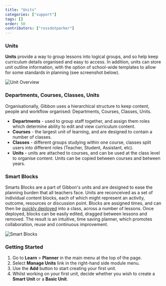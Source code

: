 ```yaml
---
title: "Units"
categories: ["support"]
tags: []
order: 50
contributors: ["rossdotparker"]
---
```


### Units

**Units** provide a way to group lessons into logical groups, and so help keep curriculum details organised and easy to access. In addition, units can store unit outline information, with the option of school-wide templates to allow for some standards in planning (see screenshot below).

![Unit Overview](/img/teachers/unit-overview.png)

### Departments, Courses, Classes, Units

Organisationally, Gibbon uses a hierarchical structure to keep content, people and workflow organised: Departments, Courses, Classes, Units.

*   **Departments** - used to group staff together, and assign them roles which determine ability to edit and view curriculum content.
*   **Courses** - the largest unit of learning, and are designed to contain a number of classes.
*   **Classes** - different groups studying within one course, classes split users into different roles (Teacher, Student, Assistant, etc).
*   **Units** - units are attached to courses, and can be used at the class level to organise content. Units can be copied between courses and between years.

### Smart Blocks

Smarts Blocks are a part of Gibbon's units and are designed to ease the planning burden that all teachers face. Units are reconceived as a set of individual content blocks, each of which might represent an activity, outcome, resources or discussion point. Blocks are assigned times, and can then be [quickly deployed](/modules/learn/planner/units/deploying-a-unit) into a class, across a number of lessons. Once deployed, blocks can be easily edited, dragged between lessons and removed. The result is an intuitive, time saving planner, which promotes collaboration, reuse and continuous improvement.

![Smart Blocks](/img/teachers/smart-blocks.png)

### Getting Started

1.  Go to **Learn** > **Planner** in the main menu at the top of the page.
2.  Select **Manage Units** link in the right-hand side module menu.
3.  Use the **Add** button to start creating your first unit.
4.  Whilst working on your first unit, decide whether you wish to create a **Smart Unit** or a **Basic Unit**.

